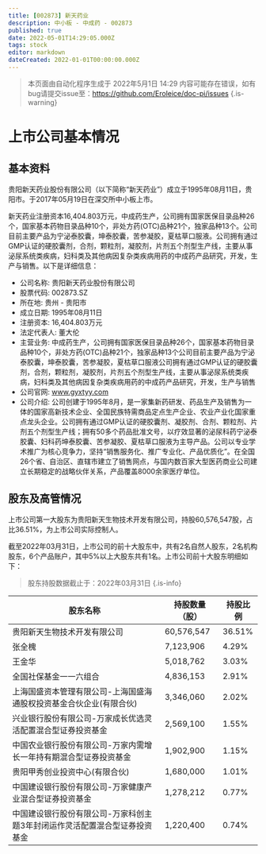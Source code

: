 ```yaml
---
title: [002873] 新天药业
description: 中小板 - 中成药 - 002873
published: true
date: 2022-05-01T14:29:05.000Z
tags: stock
editor: markdown
dateCreated: 2022-01-01T00:00:00.000Z
---
```


> 本页面由自动化程序生成于 2022年5月1日 14:29
> 内容可能存在错误，如有bug请提交issue至：https://github.com/Eroleice/doc-pi/issues
{.is-warning}

# 上市公司基本情况

## 基本资料

贵阳新天药业股份有限公司（以下简称“新天药业”）成立于1995年08月11日，贵阳市。于2017年05月19日在深交所中小板上市。

新天药业注册资本16,404.803万元，中成药生产，公司拥有国家医保目录品种26个，国家基本药物目录品种10个，非处方药(OTC)品种21个，独家品种13个。公司目前主要产品为宁泌泰胶囊，坤泰胶囊，苦参凝胶，夏枯草口服液。公司拥有通过GMP认证的硬胶囊剂，合剂，颗粒剂，凝胶剂，片剂五个剂型生产线，主要从事泌尿系统类疾病，妇科类及其他病因复杂类疾病用药的中成药产品研究，开发，生产与销售。以下是详细信息：

- 公司名称: 贵阳新天药业股份有限公司
- 股票代码: 002873.SZ
- 所在地: 贵州 - 贵阳市
- 成立日期: 1995年08月11日
- 注册资本: 16,404.803万元
- 法定代表人: 董大伦
- 主营业务: 中成药生产，公司拥有国家医保目录品种26个，国家基本药物目录品种10个，非处方药(OTC)品种21个，独家品种13个公司目前主要产品为宁泌泰胶囊，坤泰胶囊，苦参凝胶，夏枯草口服液公司拥有通过GMP认证的硬胶囊剂，合剂，颗粒剂，凝胶剂，片剂五个剂型生产线，主要从事泌尿系统类疾病，妇科类及其他病因复杂类疾病用药的中成药产品研究，开发，生产与销售
- 公司官网: www.gyxtyy.com
- 公司介绍: 公司创建于1995年8月，是一家集新药研发、药品生产及销售为一体的国家高新技术企业、全国民族特需商品定点生产企业、农业产业化国家重点龙头企业。公司拥有通过GMP认证的硬胶囊剂、凝胶剂、合剂、颗粒剂、片剂五个剂型生产线；拥有50多个药品批准文号，以疗效显著的泌尿科药宁泌泰胶囊、妇科药坤泰胶囊、苦参凝胶、夏枯草口服液为主导产品。公司以专业学术推广为核心竞争力，坚持“销售服务化、推广专业化、产品优质化”。在全国26个省、自治区、直辖市建立了销售网点，与国内数百家大型医药商业公司建立长期稳定的战略伙伴关系，产品覆盖8000余家医疗单位。


## 股东及高管情况

上市公司第一大股东为贵阳新天生物技术开发有限公司，持股60,576,547股，占比36.51%，为上市公司实际控制人。

截至2022年03月31日，上市公司的前十大股东中，共有2名自然人股东，2名机构股东，6个产品账户，其中5%以上大股东共有1名。上市公司前十大股东明细如下：

> 股东持股数据截止于：2022年03月31日
{.is-info}

| 股东名称 | 持股数量（股） | 持股比例 |
| --- | --- | --- |
| 贵阳新天生物技术开发有限公司 | 60,576,547 | 36.51% |
| 张全槐 | 7,123,906 | 4.29% |
| 王金华 | 5,018,762 | 3.03% |
| 全国社保基金一一六组合 | 4,836,153 | 2.91% |
| 上海国盛资本管理有限公司-上海国盛海通股权投资基金合伙企业(有限合伙) | 3,346,060 | 2.02% |
| 兴业银行股份有限公司-万家成长优选灵活配置混合型证券投资基金 | 2,569,100 | 1.55% |
| 中国农业银行股份有限公司-万家内需增长一年持有期混合型证券投资基金 | 1,902,900 | 1.15% |
| 贵阳甲秀创业投资中心(有限合伙) | 1,680,000 | 1.01% |
| 中国建设银行股份有限公司-万家健康产业混合型证券投资基金 | 1,278,212 | 0.77% |
| 中国建设银行股份有限公司-万家科创主题3年封闭运作灵活配置混合型证券投资基金 | 1,220,400 | 0.74% |




